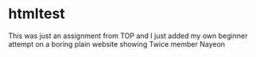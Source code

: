# htmltest
This was just an assignment from TOP and I just added my own beginner
attempt on a boring plain website showing Twice member Nayeon